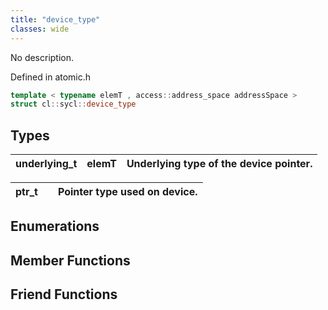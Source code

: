 ```yaml
---
title: "device_type"
classes: wide
---
```


No description.

Defined in atomic.h

```cpp
template < typename elemT , access::address_space addressSpace >
struct cl::sycl::device_type
```

## Types

| underlying_t | elemT | Underlying type of the device pointer.  |
| :--- | :--- | :--- |

| ptr_t |  | Pointer type used on device.  |
| :--- | :--- | :--- |

## Enumerations

## Member Functions


## Friend Functions
